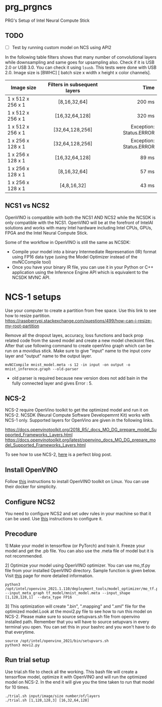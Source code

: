 # prg_prgncs
PRG's Setup of Intel Neural Compute Stick

## TODO
- [ ] Test by running custom model on NCS using API2

In the following table filters shows that many number of convolutional layers while downsampling and same goes for upsampling also. Check if it is USB 2.0 or USB 3.0. You can check it using `lsusb`. This tests were done with USB 2.0. Image size is [BWHC] [ batch size x width x height x color channels].

| Image size  |      Filters in subsequent layers      |  Time |
|----------|:-------------:|------:|
| 1 x 512 x 256 x 1 | [8,16,32,64] | 200 ms |
| 1 x 512 x 256 x 1 | [16,32,64,128] | 320 ms |
| 1 x 512 x 256 x 1 | [32,64,128,256] | Exception: Status.ERROR |
| 1 x 256 x 128 x 1 | [32,64,128,256] | Exception: Status.ERROR |
| 1 x 256 x 128 x 1 | [16,32,64,128] | 89 ms |
| 1 x 256 x 128 x 1 | [8,16,32,64] | 57 ms |
| 1 x 256 x 128 x 1 | [4,8,16,32] | 43 ms |

## NCS1 vs NCS2
OpenVINO is compatible with both the NCS1 AND NCS2 while the NCSDK is only compatible with the NCS1. OpenVINO will be at the forefront of IntelAI solutions and works with many Intel hardware including Intel CPUs, GPUs, FPGA and the Intel Neural Compute Stick.

Some of the workflow in OpenVINO is still the same as NCSDK:

- Compile your model into a binary Intermediate Represenation (IR) format using FP16 data type (using the Model Optimizer instead of the mvNCCompile tool)
- Once you have your binary IR file, you can use it in your Python or C++ application using the Inference Engine API which is equivalent to the NCSDK MVNC API.

# NCS-1 setups


Use your computer to create a partition from free space.
Use this link to see how to resize partition.
https://raspberrypi.stackexchange.com/questions/499/how-can-i-resize-my-root-partition

Remove all the dropout layes, accuracy, loss functions and back prop related code from the saved model and create a new model checkoint files. After that use following command to create openVino graph which can be run on a movidius stick. Make sure to give "input" name to the input conv layer and "output" name to the output layer.

```
mvNCCompile mnist_model.meta -s 12 -in input -on output -o mnist_inference.graph --old-parser
```
- old parser is required because new version does not add bain in the fully connected layer and gives Error : 5.


## NCS-2
NCS-2 require OpenVino toolkit to get the optimized model and run it on NCS-2. NCSDK (Neural Compute Software Developemrnt Kit) works with NCS-1 only.
Supported layers for OpenVino are given in the following links.

https://docs.openvinotoolkit.org/2018_R5/_docs_MO_DG_prepare_model_Supported_Frameworks_Layers.html
https://docs.openvinotoolkit.org/latest/openvino_docs_MO_DG_prepare_model_Supported_Frameworks_Layers.html

To see how to use NCS-2, [here](https://medium.com/analytics-vidhya/the-battle-to-run-my-custom-network-on-a-movidius-myriad-compute-stick-c7c01fb64126) is a perfect blog post.

## Install OpenVINO

Follow [this](https://docs.openvinotoolkit.org/latest/openvino_docs_install_guides_installing_openvino_apt.html) instructions to install OpenVINO toolkit on Linux. You can use their docker for simplicity. 

## Configure NCS2
You need to configure NCS2 and set udev rules in your machine so that it can be used. Use [this](https://wiki.seeedstudio.com/ODYSSEY-X86J4105-NCS2/) instructions to configure it.

## Precodure
1] Make your model in tensorflow (or PyTorch) and train it. Freeze your model and get the .pb file. You can also use the .meta file of model but it is not recommended. 

2] Optimize your model using OpenVINO optimizer. You can use mo_tf.py file from your installed OpenVINO directory. Sample function is given below. Visit [this](https://www.intel.com/content/www/us/en/support/articles/000055228/boards-and-kits.html) page for more detailed information. 
```
python3 /opt/intel/openvino_2021.1.110/deployment_tools/model_optimizer/mo_tf.py --input_meta_graph tf_model/mnist_model.meta --input_shape [1,128,128,1]  --data_type FP16
```

3] This optimization will create ".bin", ".mapping" and ".xml" file for the optimized model.Look at the movi2.py file to see how to run this model on NCS-2. Please make sure to source setupvars.sh file from openvino installed path. Remember that you will have to source setupvars in every terminal you open. You can set this in your bashrc and you won't have to do that everytime.
```
source /opt/intel/openvino_2021/bin/setupvars.sh
python3 movi2.py
```

## Run trial setup

Use trial.sh file to check all the working. This bash file will create a tensorflow model, optimize it with OpenVINO and will run the optimized model on NCS-2. In the end it will give you the time taken to run that model for 10 times. 
```
./trial.sh input/image/size number/of/layers
./trial.sh [1,128,128,3] [16,32,64,128]
```
